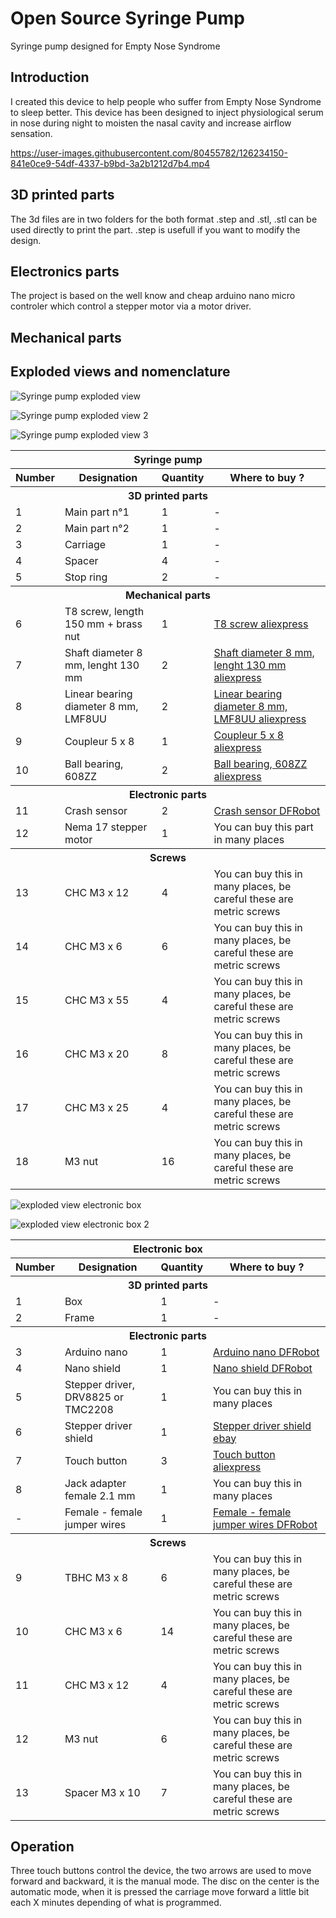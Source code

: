# Open Source Syringe Pump
Syringe pump designed for Empty Nose Syndrome

<h2>Introduction</H2>
I created this device to help people who suffer from Empty Nose Syndrome to sleep better.
This device has been designed to inject physiological serum in nose during night to moisten the nasal cavity and increase airflow sensation.


https://user-images.githubusercontent.com/80455782/126234150-841e0ce9-54df-4337-b9bd-3a2b1212d7b4.mp4



<h2>3D printed parts</h2>
The 3d files are in two folders for the both format .step and .stl, .stl can be used directly to print the part. .step is usefull if you want to modify the design.

<h2>Electronics parts</h2>
The project is based on the well know and cheap arduino nano micro controler which control a stepper motor via a motor driver.

<h2>Mechanical parts</h2>

<h2>Exploded views and nomenclature</h2>

<img src="https://enstips.com/wp-content/uploads/2021/07/Injecteur-d-eau-vue-eclate-avec-numero-3.jpg"
     alt="Syringe pump exploded view">
 
<img src="https://enstips.com/wp-content/uploads/2021/07/Injecteur-d-eau-vue-eclate-avec-numero-2.jpg"
     alt="Syringe pump exploded view 2">
     
<img src="https://enstips.com/wp-content/uploads/2021/07/Injecteur-d-eau-vue-eclate-avec-numero-0.jpg"
     alt="Syringe pump exploded view 3">

<table>
<tr>  
               <th colspan="4">Syringe pump</th>
</tr>                 
<tr>
               <th>Number</th>
               <th>Designation</th>
               <th>Quantity</th>
               <th>Where to buy ?</th>
              
</tr>
<tr>  
               <th colspan="4">3D printed parts</th>
</tr>
<tr>
               <td>1</td>
               <td>Main part n°1</td>
               <td>1</td>
               <td>-</td>
</tr>
<tr>
               <td>2</td>
               <td>Main part n°2</td>
               <td>1</td>
               <td>-</td>
 </tr>
 <tr>
               <td>3</td>
               <td>Carriage</td>
               <td>1</td>
               <td>-</td>
 </tr>
     
 <tr>
               <td>4</td>
               <td>Spacer</td>
               <td>4</td>
               <td>-</td>
 </tr>
 <tr>
               <td>5</td>
               <td>Stop ring</td>
               <td>2</td>
               <td>-</td>
 </tr>
 <tr>  
               <th colspan="4">Mechanical parts</th>
 </tr>
 <tr>
               <td>6</td>
               <td>T8 screw, length 150 mm + brass nut</td>
               <td>1</td>
               <td><a href="https://fr.aliexpress.com/item/32873975375.html?spm=a2g0s.9042311.0.0.27426c37Fw4uFA" target="_blank">T8 screw aliexpress</a></td>
 </tr>
 <tr>
               <td>7</td>
               <td>Shaft diameter 8 mm, lenght 130 mm</td>
               <td>2</td>
               <td><a href="https://fr.aliexpress.com/item/32890228043.html?spm=a2g0s.9042311.0.0.27426c37Fw4uFA" target="_blank">Shaft diameter 8 mm, lenght 130 mm aliexpress</a></td>
 </tr>
 <tr>
               <td>8</td>
               <td>Linear bearing diameter 8 mm, LMF8UU</td>
               <td>2</td>
               <td><a href="https://www.aliexpress.com/item/1005001469719209.html?spm=a2g0s.9042311.0.0.27426c37Fw4uFA" target="_blank">Linear bearing diameter 8 mm, LMF8UU aliexpress</a></td>
 </tr>
<tr>
               <td>9</td>
               <td>Coupleur 5 x 8</td>
               <td>1</td>
               <td><a href="https://www.aliexpress.com/item/32889118117.html?spm=a2g0s.9042311.0.0.27426c37Fw4uFA" target="_blank">Coupleur 5 x 8 aliexpress</a></td>
 </tr>
     
 <tr>
               <td>10</td>
               <td>Ball bearing, 608ZZ</td>
               <td>2</td>
               <td><a href="https://www.aliexpress.com/item/33016277396.html?spm=a2g0s.9042311.0.0.27426c37Fw4uFA" target="_blank">Ball bearing, 608ZZ aliexpress</a></td>
 </tr>
  <tr>  
               <th colspan="4">Electronic parts</th>
 </tr>
 <tr>
               <td>11</td>
               <td>Crash sensor</td>
               <td>2</td>
               <td><a href="https://www.dfrobot.com/product-762.html" target="_blank">Crash sensor DFRobot</a></td>
 </tr>
 <tr>
               <td>12</td>
               <td>Nema 17 stepper motor</td>
               <td>1</td>
               <td>You can buy this part in many places</td>
 </tr>
     
     
 <tr>  
               <th colspan="4">Screws</th>
 </tr>
 <tr>
               <td>13</td>
               <td>CHC M3 x 12</td>
               <td>4</td>
               <td>You can buy this in many places, be careful these are metric screws</td>
 </tr>
     
 <tr>
               <td>14</td>
               <td>CHC M3 x 6</td>
               <td>6</td>
               <td>You can buy this in many places, be careful these are metric screws</td>
 </tr>
     
     
 <tr>
               <td>15</td>
               <td>CHC M3 x 55</td>
               <td>4</td>
               <td>You can buy this in many places, be careful these are metric screws</td>
 </tr>
     
 <tr>
               <td>16</td>
               <td>CHC M3 x 20</td>
               <td>8</td>
               <td>You can buy this in many places, be careful these are metric screws</td>
 </tr>
     
 <tr>
               <td>17</td>
               <td>CHC M3 x 25</td>
               <td>4</td>
               <td>You can buy this in many places, be careful these are metric screws</td>
 </tr>
     
 <tr>
               <td>18</td>
               <td>M3 nut</td>
               <td>16</td>
               <td>You can buy this in many places, be careful these are metric screws</td>
 </tr>

</table>

<img src="https://enstips.com/wp-content/uploads/2021/07/Boitier-eclate-numero.jpg"
     alt="exploded view electronic box">
     
<img src="https://enstips.com/wp-content/uploads/2021/07/Boitier-eclate-numero-2.jpg"
     alt="exploded view electronic box 2">


<table>
<tr>  
               <th colspan="4">Electronic box</th>
</tr>                 
<tr>
               <th>Number</th>
               <th>Designation</th>
               <th>Quantity</th>
               <th>Where to buy ?</th>
              
</tr>
<tr>  
               <th colspan="4">3D printed parts</th>
</tr>
<tr>
               <td>1</td>
               <td>Box</td>
               <td>1</td>
               <td>-</td>
</tr>
<tr>
               <td>2</td>
               <td>Frame</td>
               <td>1</td>
               <td>-</td>
 </tr>

     


 <tr>  
               <th colspan="4">Electronic parts</th>
 </tr>
 <tr>
               <td>3</td>
               <td>Arduino nano</td>
               <td>1</td>
               <td><a href="https://www.dfrobot.com/product-786.html" target="_blank">Arduino nano DFRobot</a></td>
 </tr>
 <tr>
               <td>4</td>
               <td>Nano shield</td>
               <td>1</td>
               <td><a href="https://www.dfrobot.com/product-68.html" target="_blank">Nano shield DFRobot</a></td>
 </tr>
 <tr>
               <td>5</td>
               <td>Stepper driver, DRV8825 or TMC2208</td>
               <td>1</td>
               <td>You can buy this in many places</td>
 </tr>
 <tr>
               <td>6</td>
               <td>Stepper driver shield</td>
               <td>1</td>
               <td><a href="https://www.ebay.fr/itm/321589920004?hash=item4ae040c104:g:iOAAAOSwfyBbUHDG" target="_blank">Stepper driver shield ebay</a></td>
 </tr>
 <tr>
               <td>7</td>
               <td>Touch button</td>
               <td>3</td>
               <td><a href="https://fr.aliexpress.com/item/32570170116.html?spm=a2g0o.store_pc_groupList.8148356.5.34e0179ajqIRI4" target="_blank">Touch button aliexpress</a></td>
 </tr>
<tr>
               <td>8</td>
               <td>Jack adapter female 2.1 mm</td>
               <td>1</td>
               <td>You can buy this in many places</td>
 </tr>
 <tr>
               <td>-</td>
               <td>Female - female jumper wires </td>
               <td>1</td>
               <td><a href=https://www.dfrobot.com/product-356.html" target="_blank">Female - female jumper wires DFRobot</a></td>
 </tr>
                    
 <tr>  
               <th colspan="4">Screws</th>
 </tr>

 <tr>
               <td>9</td>
               <td>TBHC M3 x 8</td>
               <td>6</td>
               <td>You can buy this in many places, be careful these are metric screws</td>
 </tr>
                    
 <tr>
               <td>10</td>
               <td>CHC M3 x 6</td>
               <td>14</td>
               <td>You can buy this in many places, be careful these are metric screws</td>
 </tr>
                    
                    
 <tr>
               <td>11</td>
               <td>CHC M3 x 12</td>
               <td>4</td>
               <td>You can buy this in many places, be careful these are metric screws</td>
 </tr>
                    
 <tr>
               <td>12</td>
               <td>M3 nut</td>
               <td>6</td>
               <td>You can buy this in many places, be careful these are metric screws</td>
 </tr>
                    
 <tr>
               <td>13</td>
               <td>Spacer M3 x 10</td>
               <td>7</td>
               <td>You can buy this in many places, be careful these are metric screws</td>
 </tr>
</table>

<h2>Operation</h2>
Three touch buttons control the device, the two arrows are used to move forward and backward, it is the manual mode.
The disc on the center is the automatic mode, when it is pressed the carriage move forward a little bit each X minutes depending of what is programmed.
